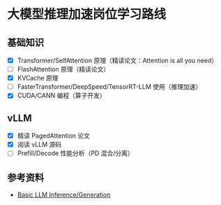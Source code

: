 # 大模型推理加速岗位学习路线

## 基础知识

- [x] Transformer/SelfAttention 原理（精读论文：Attention is all you need）
- [ ] FlashAttention 原理（精读论文）
- [x] KVCache 原理
- [ ] FasterTransformer/DeepSpeed/TensorRT-LLM 使用（推理加速）
- [x] CUDA/CANN 编程（算子开发）

## vLLM

- [x] 精读 PagedAttention 论文
- [x] 阅读 vLLM 源码
- [ ] Prefill/Decode 性能分析（PD 混合/分离）

## 参考资料

- [<u>Basic LLM Inference/Generation</u>](https://zhuanlan.zhihu.com/p/694176507)
